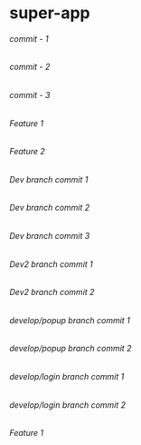 # super-app
###### commit - 1
###### commit - 2
###### commit - 3
###### Feature 1
###### Feature 2
###### Dev branch commit 1
###### Dev branch commit 2
###### Dev branch commit 3
###### Dev2 branch commit 1
###### Dev2 branch commit 2
###### develop/popup branch commit 1
###### develop/popup branch commit 2
###### develop/login branch commit 1
###### develop/login branch commit 2
###### Feature 1
